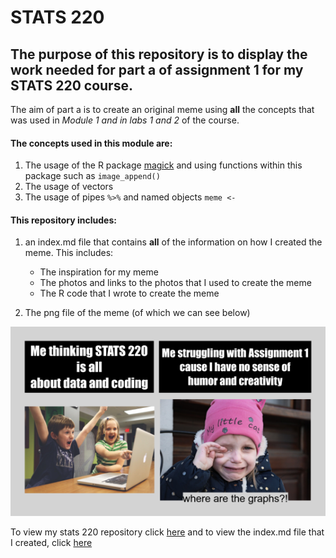 # STATS 220

## The purpose of this repository is to display the work needed for part a of assignment 1 for my STATS 220 course.

The aim of part a is to create an original meme using **all** the concepts that was used in *Module 1 and in labs 1 and 2* of the course.

#### The concepts used in this module are:
1. The usage of the R package [magick](https://cran.r-project.org/web/packages/magick/index.html) and using functions within this package such as ```image_append()```
2. The usage of vectors
3. The usage of pipes ```%>%``` and named objects ``` meme <- ```
#### This repository includes:

1. an index.md file that contains **all** of the information on how I created the meme. This includes:
    * The inspiration for my meme
    * The photos and links to the photos that I used to create the meme
    * The R code that I wrote to create the meme
    
2. The png file of the meme (of which we can see below)

![](my_meme.png)






To view my stats 220 repository click [here](https://github.com/Kiara-Med/stats220) and to view the index.md file that I created, click [here](https://github.com/Kiara-Med/stats220/blob/cdea589a24bb079ba2f5ff7ad07e081543ac172b/index.md)
